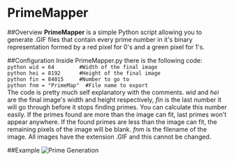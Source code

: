 # PrimeMapper

##Overview
**PrimeMapper** is a simple Python script allowing you to generate .GIF files that contain every prime number in it's binary representation formed by a red pixel for 0's and a green pixel for 1's.

##Configuration
Inside PrimeMapper.py there is the following code:<br/>
`python
wid = 64        #Width of the final image
`
<br/>
`python
hei = 8192      #Height of the final image
`
<br/>
`python
fin = 84015     #Number to go to
`
<br/>
`python
fnm = "PrimeMap"  #File name to export
`
<br/>
The code is pretty much self explanatory with the comments. *wid* and *hei* are the final image's width and height respectively, *fin* is the last number it will go through before it stops finding primes. You can calculate this number easily. If the primes found are more than the image can fit, last primes won't appear anywhere. If the found primes are less than the image can fit, the remaining pixels of the image will be blank. *fnm* is the filename of the image. All images have the extension .GIF and this cannot be changed.

##Example
![Prime Generation](http://i.imgur.com/DVY6XSc.gif)